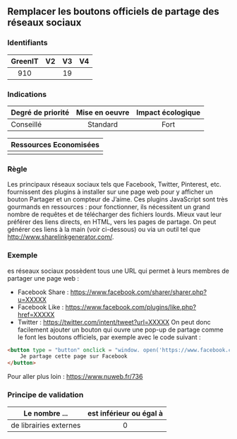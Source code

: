 ## Remplacer les boutons officiels de partage des réseaux sociaux

### Identifiants

| GreenIT |  V2  |  V3  |  V4  |
|:-------:|:----:|:----:|:----:|
|   910   |   | 19  |      |

### Indications

| Degré de priorité |      Mise en oeuvre       |  Impact écologique    | 
|-------------------|:-------------------------:|:---------------------:|
|  Conseillé        |      Standard             |  Fort                 | 


|Ressources Economisées                                      |
|:----------------------------------------------------------:|
|    |

### Règle

Les principaux réseaux sociaux tels que Facebook, Twitter, Pinterest, etc. fournissent des plugins à installer sur une page web
pour y afficher un bouton Partager et un compteur de J’aime. Ces plugins JavaScript sont très gourmands en ressources : 
pour fonctionner, ils nécessitent un grand nombre de requêtes et de télécharger des fichiers lourds. 
Mieux vaut leur préférer des liens directs, en HTML, vers les pages de partage. 
On peut générer ces liens à la main (voir ci-dessous) ou via un outil tel que http://www.sharelinkgenerator.com/.

### Exemple

es réseaux sociaux possèdent tous une URL qui permet à leurs membres de partager une page web :
 - Facebook Share : https://www.facebook.com/sharer/sharer.php?u=XXXXX
 - Facebook Like : https://www.facebook.com/plugins/like.php?href=XXXXX
 - Twitter : https://twitter.com/intent/tweet?url=XXXXX
On peut donc facilement ajouter un bouton qui ouvre une pop-up de partage comme le font les boutons officiels, par exemple avec le code suivant :

```html
<button type = "button" onclick = "window. open('https://www.facebook.com/ sharer/sharer.php?u=XXXXX', '', 'menubar = no, toolbar = no, resizable = yes, scrollbars = yes, height = 500, width = 700')">
    Je partage cette page sur Facebook
</button>
```
Pour aller plus loin :
https://www.nuweb.fr/736


### Principe de validation

| Le nombre ...     | est inférieur ou égal à   |  
|-------------------|:-------------------------:|
| de librairies externes  | 0  |
